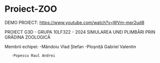 # Proiect-ZOO

DEMO PROIECT:
https://www.youtube.com/watch?v=WVm-mpr2ud8

PROIECT G3D - GRUPA 10LF322 - 2024
SIMULAREA UNEI PLIMBĂRI PRIN GRĂDINA ZOOLOGICĂ

Membrii echipei:
       -Măndoiu Vlad Ștefan
       -Ploșniță Gabriel Valentin

       -Popescu Raul Andrei
 
